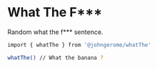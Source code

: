 # What The F***
Random what the f*** sentence.

```sh
import { whatThe } from '@johngerome/whatThe'

whatThe() // What the banana ?
```